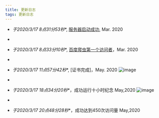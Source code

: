 ```yaml
---
title: 更新日志
tags: 更新日志
---
```



- *于2020/3/17 8点31分53秒**, [服务器启动成功](https://inforest.xzzxz.cn/#/4/1/), Mar. 2020
+
- *于2020/3/17 8点33分10秒**, [百度爬虫第一个访问者](https://inforest.xzzxz.cn/#/4/1/)，Mar. 2020
+
- *于2020/3/17 11点57分42秒**, [证书完成]，May. 2020 ![image](http://m.qpic.cn/psc?/V14LwYwV33h6v1/4r5V*ti6WXpFIFXipK.NEieQhZi6YQuUfEuWFsNqng4tTNgpAjXqd.2TGhkvymfLFzTmmF2EIA2dibQ0c5M.UGMd.akELzRz39Wa15o0hvk!/b&bo=oAHYAaAB2AEDGTw!&rf=viewer_4&t=5)
+
- *于2020/3/17 18点34分20秒**，成功运行十小时纪念 May,2020 ![image](https://ss1.bdstatic.com/70cFuXSh_Q1YnxGkpoWK1HF6hhy/it/u=2362196916,3209296707&fm=26&gp=0.jpg)
+
- *于2020/3/17 20点48分28秒**，成功达到450次访问量 May,2020 
